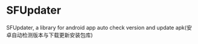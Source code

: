 # SFUpdater
SFUpdater, a library for  android app auto check version and update apk(安卓自动检测版本与下载更新安装包库)
